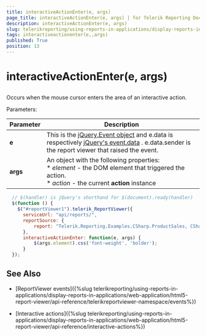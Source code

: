 ```yaml
---
title: interactiveActionEnter(e, args)
page_title: interactiveActionEnter(e, args) | for Telerik Reporting Documentation
description: interactiveActionEnter(e, args)
slug: telerikreporting/using-reports-in-applications/display-reports-in-applications/web-application/html5-report-viewer/api-reference/reportviewer/events/interactiveactionenter(e,-args)
tags: interactiveactionenter(e,,args)
published: True
position: 13
---
```


# interactiveActionEnter(e, args)



## 

Occurs when the mouse cursor enters the area of an interactive action.

Parameters:


| Parameter | Description |
| ------ | ------ |
| __e__ |This is the  [jQuery.Event object](https://api.jquery.com/category/events/event-object/) and e.data is respectively  [jQuery's event.data](https://api.jquery.com/event.data/) . e.data.sender is the report viewer that raised the event.|
| __args__ |An object with the following properties:<br/>*  *element* - the DOM element that triggered the action.<br/>*  *action* - the current __action__ instance|




	
````js
  // $(handler) is jQuery's shorthand for $(document).ready(handler)
  $(function () {
    $("#reportViewer1").telerik_ReportViewer({
      serviceUrl: "api/reports/",
      reportSource: {
          report: "Telerik.Reporting.Examples.CSharp.ProductSales, CSharp.ReportLibrary"
      },
      interactiveActionEnter: function(e, args) {         
          $(args.element).css('font-weight', 'bolder');        
      }
  });
````



## See Also


 * [ReportViewer events]({%slug telerikreporting/using-reports-in-applications/display-reports-in-applications/web-application/html5-report-viewer/api-reference/telerikreportviewer-namespace/events%})

 * [Interactive actions]({%slug telerikreporting/using-reports-in-applications/display-reports-in-applications/web-application/html5-report-viewer/api-reference/interactive-actions%})
